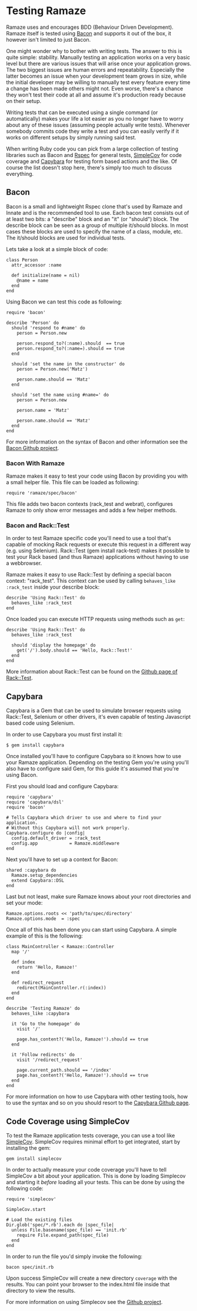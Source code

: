 # Testing Ramaze

Ramaze uses and encourages BDD (Behaviour Driven Development). Ramaze itself is
tested using [Bacon][bacon] and supports it out of the box, it however isn't
limited to just Bacon.

One might wonder why to bother with writing tests. The answer to this is quite
simple: stability. Manually testing an application works on a very basic level
but there are various issues that will arise once your application grows. The
two biggest issues are human errors and repeatability. Especially the latter
becomes an issue when your development team grows in size, while the initial
developer may be willing to manually test every feature every time a change has
been made others might not. Even worse, there's a chance they won't test their
code at all and assume it's production ready because on their setup.

Writing tests that can be executed using a single command (or automatically)
makes your life a lot easier as you no longer have to worry about any of these
issues (assuming people actually write tests). Whenever somebody commits code
they write a test and you can easily verify if it works on different setups by
simply running said test.

When writing Ruby code you can pick from a large collection of testing libraries
such as Bacon and [Rspec][rspec] for general tests, [SimpleCov][simplecov] for
code coverage and [Capybara][capybara] for testing form based actions and the
like. Of course the list doesn't stop here, there's simply too much to discuss
everything.

## Bacon

Bacon is a small and lightweight Rspec clone that's used by Ramaze and Innate
and is the recommended tool to use. Each bacon test consists out of at least two
bits: a "describe" block and an "it" (or "should") block. The describe block can
be seen as a group of multiple it/should blocks. In most cases these blocks are
used to specify the name of a class, module, etc. The it/should blocks are used
for individual tests.

Lets take a look at a simple block of code:

    class Person
      attr_accessor :name

      def initialize(name = nil)
        @name = name
      end
    end

Using Bacon we can test this code as following:

    require 'bacon'

    describe 'Person' do
      should 'respond to #name' do
        person = Person.new

        person.respond_to?(:name).should  == true
        person.respond_to?(:name=).should == true
      end

      should 'set the name in the constructor' do
        person = Person.new('Matz')

        person.name.should == 'Matz'
      end

      should 'set the name using #name=' do
        person = Person.new

        person.name = 'Matz'

        person.name.should == 'Matz'
      end
    end

For more information on the syntax of Bacon and other information see the
[Bacon Github project][bacon].

### Bacon With Ramaze

Ramaze makes it easy to test your code using Bacon by providing you with a small
helper file. This file can be loaded as following:

    require 'ramaze/spec/bacon'

This file adds two bacon contexts (rack_test and webrat), configures Ramaze to
only show error messages and adds a few helper methods.

### Bacon and Rack::Test

In order to test Ramaze specific code you'll need to use a tool that's capable
of mocking Rack requests or execute this request in a different way (e.g. using
Selenium). Rack::Test (gem install rack-test) makes it possible to test your
Rack based (and thus Ramaze) applications without having to use a webbrowser.

Ramaze makes it easy to use Rack::Test by defining a special bacon context:
"rack_test". This context can be used by calling `behaves_like :rack_test`
inside your describe block:

    describe 'Using Rack::Test' do
      behaves_like :rack_test
    end

Once loaded you can execute HTTP requests using methods such as `get`:

    describe 'Using Rack::Test' do
      behaves_like :rack_test

      should 'display the homepage' do
        get('/').body.should == 'Hello, Rack::Test!'
      end
    end

More information about Rack::Test can be found on the [Github page of
Rack::Test][rack-test].

## Capybara

Capybara is a Gem that can be used to simulate browser requests using
Rack::Test, Selenium or other drivers, it's even capable of testing Javascript
based code using Selenium.

In order to use Capybara you must first install it:

    $ gem install capybara

Once installed you'll have to configure Capybara so it knows how to use your
Ramaze application. Depending on the testing Gem you're using you'll also have
to configure said Gem, for this guide it's assumed that you're using Bacon.

First you should load and configure Capybara:

    require 'capybara'
    require 'capybara/dsl'
    require 'bacon'

    # Tells Capybara which driver to use and where to find your application.
    # Without this Capybara will not work properly.
    Capybara.configure do |config|
      config.default_driver = :rack_test
      config.app            = Ramaze.middleware
    end

Next you'll have to set up a context for Bacon:

    shared :capybara do
      Ramaze.setup_dependencies
      extend Capybara::DSL
    end

Last but not least, make sure Ramaze knows about your root directories and set
your mode:

    Ramaze.options.roots << 'path/to/spec/directory'
    Ramaze.options.mode  = :spec

Once all of this has been done you can start using Capybara. A simple example of
this is the following:

    class MainController < Ramaze::Controller
      map '/'

      def index
        return 'Hello, Ramaze!'
      end

      def redirect_request
        redirect(MainController.r(:index))
      end
    end

    describe 'Testing Ramaze' do
      behaves_like :capybara

      it 'Go to the homepage' do
        visit '/'

        page.has_content?('Hello, Ramaze!').should == true
      end

      it 'Follow redirects' do
        visit '/redirect_request'

        page.current_path.should == '/index'
        page.has_content?('Hello, Ramaze!').should == true
      end
    end

For more information on how to use Capybara with other testing tools, how to use
the syntax and so on you should resort to the [Capybara Github page][capybara].

## Code Coverage using SimpleCov

To test the Ramaze application tests coverage, you can use a tool like
[SimpleCov][simplecov]. SimpleCov requires minimal effort to get integrated,
start by installing the gem:

    gem install simplecov

In order to actually measure your code coverage you'll have to tell SimpleCov a
bit about your application. This is done by loading Simplecov and starting it
*before* loading all your tests. This can be done by using the following code:

    require 'simplecov'

    SimpleCov.start

    # Load the existing files
    Dir.glob('spec/*.rb').each do |spec_file|
      unless File.basename(spec_file) == 'init.rb'
        require File.expand_path(spec_file)
      end
    end

In order to run the file you'd simply invoke the following:

    bacon spec/init.rb

Upon success SimpleCov will create a new directory ``coverage`` with the
results. You can point your browser to the index.html file inside that directory
to view the results.

For more information on using Simplecov see the [Github project][simplecov].

[bacon]: https://github.com/chneukirchen/bacon
[simplecov]: https://github.com/colszowka/simplecov
[rspec]: http://relishapp.com/rspec
[capybara]: http://jnicklas.github.com/capybara/
[rack-test]: https://github.com/brynary/rack-test
